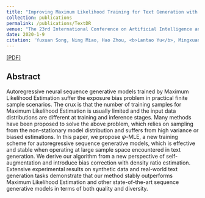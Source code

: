 ```yaml
---
title: "Improving Maximum Likelihood Training for Text Generation with Density Ratio Estimation"
collection: publications
permalink: /publications/TextDR
venue: "The 23rd International Conference on Artificial Intelligence and Statistics."
date: 2020-1-9
citation: 'Yuxuan Song, Ning Miao, Hao Zhou, <b>Lantao Yu</b>, Mingxuan Wang, Lei Li. <b>AISTATS 2020</b>.'
---
```


[[PDF]](https://mouniahamidouche.github.io/files/LaplacianMatrixSpectra.pdf)

## Abstract
Autoregressive neural sequence generative models trained by Maximum Likelihood Estimation suffer the exposure bias problem in practical finite sample scenarios. The crux is that the number of training samples for Maximum Likelihood Estimation is usually limited and the input data distributions are different at training and inference stages. Many methods have been proposed to solve the above problem, which relies on sampling from the non-stationary model distribution and suffers from high variance or biased estimations. In this paper, we propose $\psi$-MLE, a new training scheme for autoregressive sequence generative models, which is effective and stable when operating at large sample space encountered in text generation. We derive our algorithm from a new perspective of self-augmentation and introduce bias correction with density ratio estimation. Extensive experimental results on synthetic data and real-world text generation tasks demonstrate that our method stably outperforms Maximum Likelihood Estimation and other state-of-the-art sequence generative models in terms of both quality and diversity.